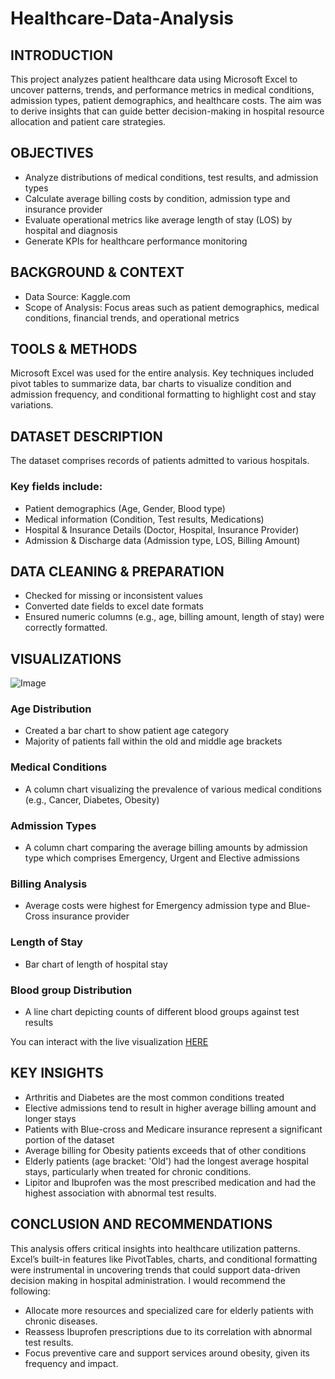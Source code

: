 # Healthcare-Data-Analysis 

## INTRODUCTION

This project analyzes patient healthcare data using Microsoft Excel to uncover patterns, trends, and performance metrics in medical conditions, admission types, patient demographics, and healthcare costs. The aim was to derive insights that can guide better decision-making in hospital resource allocation and patient care strategies. 

## OBJECTIVES

-	Analyze distributions of medical conditions, test results, and admission types
-	Calculate average billing costs by condition, admission type and insurance provider
-	Evaluate operational metrics like average length of stay (LOS) by hospital and diagnosis
-	Generate KPIs for healthcare performance monitoring

## BACKGROUND & CONTEXT

-	Data Source: Kaggle.com
-	Scope of Analysis: Focus areas such as patient demographics, medical conditions, financial trends, and operational metrics

## TOOLS & METHODS

Microsoft Excel was used for the entire analysis. 
Key techniques included pivot tables to summarize data, bar charts to visualize condition and admission frequency, 
and conditional formatting to highlight cost and stay variations.

## DATASET DESCRIPTION

The dataset comprises records of patients admitted to various hospitals.
### Key fields include:
-	Patient demographics (Age, Gender, Blood type)
-	Medical information (Condition, Test results, Medications)
-	Hospital & Insurance Details (Doctor, Hospital, Insurance Provider)
-	Admission & Discharge data (Admission type, LOS, Billing Amount)

## DATA CLEANING & PREPARATION

-	Checked for missing or inconsistent values
-	Converted date fields to excel date formats
-	Ensured numeric columns (e.g., age, billing amount, length of stay) were correctly formatted.

  ## VISUALIZATIONS

 ![Image](https://github.com/user-attachments/assets/a438977f-533e-4614-b7ea-33ef686f9996)
  
### Age Distribution
-	Created a bar chart to show patient age category
-	Majority of patients fall within the old and middle age brackets

### Medical Conditions
- A column chart visualizing the prevalence of various medical conditions (e.g., Cancer, Diabetes, Obesity)

### Admission Types
- A column chart comparing the average billing amounts by admission type which comprises Emergency, Urgent and Elective admissions

### Billing Analysis
- Average costs were highest for Emergency admission type and Blue-Cross insurance provider

### Length of Stay 
- Bar chart of length of hospital stay

### Blood group Distribution
- A line chart depicting counts of different blood groups against test results

You can interact with the live visualization [HERE](https://github.com/user-attachments/files/20619504/healthcare_dataset.xlsx)

## KEY INSIGHTS

-	Arthritis and Diabetes are the most common conditions treated
-	Elective admissions tend to result in higher average billing amount and longer stays
-	Patients with Blue-cross and Medicare insurance represent a significant portion of the dataset
-	Average billing for Obesity patients exceeds that of other conditions
-	Elderly patients (age bracket: 'Old') had the longest average hospital stays, particularly when treated for chronic conditions.
-	Lipitor and Ibuprofen was the most prescribed medication and had the highest association with abnormal test results.
  
## CONCLUSION AND RECOMMENDATIONS 
This analysis offers critical insights into healthcare utilization patterns. Excel’s built-in features like PivotTables, charts, and conditional formatting were instrumental in uncovering trends that could support data-driven decision making in hospital administration. I would recommend the following: 

-	Allocate more resources and specialized care for elderly patients with chronic diseases.
-	Reassess Ibuprofen prescriptions due to its correlation with abnormal test results.
-	Focus preventive care and support services around obesity, given its frequency and impact.

